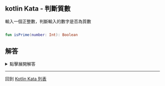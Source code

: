 ## kotlin Kata - 判斷質數

輸入一個正整數，判斷輸入的數字是否為質數

```kotlin

fun isPrime(number: Int): Boolean
```

## 解答
<details>
  <summary>點擊展開解答</summary>
  
這題目我們可以用迴圈處理

```kotlin
fun isPrime(number: Int): Boolean {
    for (i in 2 until number) {
        if (number % i == 0) {
            return false
        }
    }
    return true
}
```
</details>

------

回到 [Kotlin Kata 列表](index.md)
